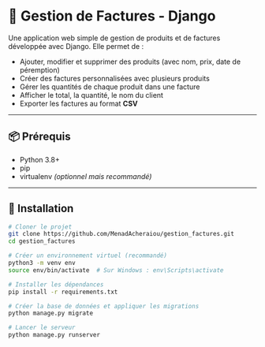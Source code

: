 # 💼 Gestion de Factures - Django

Une application web simple de gestion de produits et de factures développée avec Django. Elle permet de :
- Ajouter, modifier et supprimer des produits (avec nom, prix, date de péremption)
- Créer des factures personnalisées avec plusieurs produits
- Gérer les quantités de chaque produit dans une facture
- Afficher le total, la quantité, le nom du client
- Exporter les factures au format **CSV**

---

## 📦 Prérequis

- Python 3.8+
- pip
- virtualenv *(optionnel mais recommandé)*

---

## 🚀 Installation

```bash
# Cloner le projet
git clone https://github.com/MenadAcheraiou/gestion_factures.git
cd gestion_factures

# Créer un environnement virtuel (recommandé)
python3 -m venv env
source env/bin/activate  # Sur Windows : env\Scripts\activate

# Installer les dépendances
pip install -r requirements.txt

# Créer la base de données et appliquer les migrations
python manage.py migrate

# Lancer le serveur
python manage.py runserver
